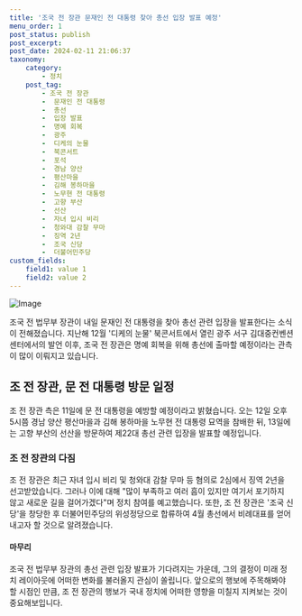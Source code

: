 ```yaml
---
title: '조국 전 장관 문재인 전 대통령 찾아 총선 입장 발표 예정'
menu_order: 1
post_status: publish
post_excerpt: 
post_date: 2024-02-11 21:06:37
taxonomy:
    category:
        - 정치
    post_tag:
        - 조국 전 장관
        -  문재인 전 대통령
        -  총선
        -  입장 발표
        -  명예 회복
        -  광주
        -  디케의 눈물
        -  북콘서트
        -  포석
        -  경남 양산
        -  평산마을
        -  김해 봉하마을
        -  노무현 전 대통령
        -  고향 부산
        -  선산
        -  자녀 입시 비리
        -  청와대 감찰 무마
        -  징역 2년
        -  조국 신당
        -  더불어민주당
custom_fields:
    field1: value 1
    field2: value 2
---
```


![Image](https://imgnews.pstatic.net/image/081/2024/02/11/0003429796_001_20240211183701176.jpg?type=w647)

조국 전 법무부 장관이 내일 문재인 전 대통령을 찾아 총선 관련 입장을 발표한다는 소식이 전해졌습니다. 지난해 12월 '디케의 눈물' 북콘서트에서 열린 광주 서구 김대중컨벤션센터에서의 발언 이후, 조국 전 장관은 명예 회복을 위해 총선에 출마할 예정이라는 관측이 많이 이뤄지고 있습니다.
## 조 전 장관, 문 전 대통령 방문 일정
조 전 장관 측은 11일에 문 전 대통령을 예방할 예정이라고 밝혔습니다. 오는 12일 오후 5시쯤 경남 양산 평산마을과 김해 봉하마을 노무현 전 대통령 묘역을 참배한 뒤, 13일에는 고향 부산의 선산을 방문하여 제22대 총선 관련 입장을 발표할 예정입니다.
### 조 전 장관의 다짐
조 전 장관은 최근 자녀 입시 비리 및 청와대 감찰 무마 등 혐의로 2심에서 징역 2년을 선고받았습니다. 그러나 이에 대해 "많이 부족하고 여러 흠이 있지만 여기서 포기하지 않고 새로운 길을 걸어가겠다"며 정치 참여를 예고했습니다. 또한, 조 전 장관은 '조국 신당'을 창당한 후 더불어민주당의 위성정당으로 합류하여 4월 총선에서 비례대표를 얻어내고자 할 것으로 알려졌습니다.
#### 마무리
조국 전 법무부 장관의 총선 관련 입장 발표가 기다려지는 가운데, 그의 결정이 미래 정치 레이아웃에 어떠한 변화를 불러올지 관심이 쏠립니다. 앞으로의 행보에 주목해봐야 할 시점인 만큼, 조 전 장관의 행보가 국내 정치에 어떠한 영향을 미칠지 지켜보는 것이 중요해보입니다.
